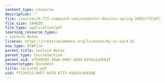 ```yaml
---
content_type: resource
description: ''
file: /courses/6-772-compound-semiconductor-devices-spring-2003/ff23df229d57b9798717e16a3e3b63b8_lecture5.pdf
file_size: 194638
file_type: application/pdf
learning_resource_types:
- Lecture Notes
license: https://creativecommons.org/licenses/by-nc-sa/4.0/
ocw_type: OCWFile
parent_title: Lecture Notes
parent_type: CourseSection
parent_uid: e7559502-39ab-9967-4a94-0145a1adb63f
resourcetype: Document
title: lecture5.pdf
uid: ff23df22-9d57-b979-8717-e16a3e3b63b8
---
```

